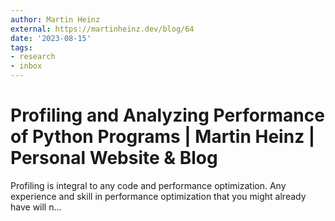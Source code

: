```yaml
---
author: Martin Heinz
external: https://martinheinz.dev/blog/64
date: '2023-08-15'
tags:
- research
- inbox
---
```


# Profiling and Analyzing Performance of Python Programs | Martin Heinz | Personal Website & Blog

<p>
Profiling is integral to any code and performance optimization. Any experience and skill in performance optimization that you might already have will n...
